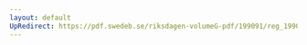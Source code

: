 ```yaml
---
layout: default
UpRedirect: https://pdf.swedeb.se/riksdagen-volumeG-pdf/199091/reg_199091/reg_199091_0651.pdf
---
```


